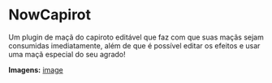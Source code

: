 # NowCapirot
Um plugin de maçã do capiroto editável que faz com que suas maçãs sejam consumidas imediatamente,
além de que é possível editar os efeitos e usar uma maçã especial do seu agrado!

**Imagens:**
[image](https://i.imgur.com/UsDnf0p.png)
